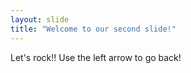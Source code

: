 ```yaml
---
layout: slide
title: "Welcome to our second slide!"
---
```

Let's rock!! 
Use the left arrow to go back!
